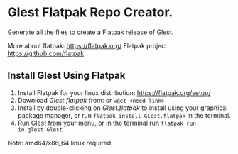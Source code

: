 Glest Flatpak Repo Creator.
=================================

Generate all the files to create a Flatpak release of Glest.

More about flatpak: https://flatpak.org/
Flatpak project: https://github.com/flatpak

## Install Glest Using Flatpak

1. Install Flatpak for your linux distribution: https://flatpak.org/setup/
2. Download *Glest.flatpak* from: <need link> or `wget <need link>`
3. Install by double-clicking on *Glest.flatpak* to install using your graphical package manager, or run `flatpak install Glest.flatpak` in the terminal.
4. Run Glest from your menu, or in the terminal run `flatpak run io.glest.Glest`

Note: amd64/x86_64 linux required.
